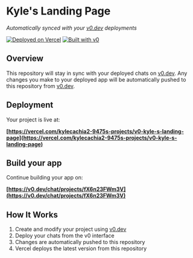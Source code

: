 # Kyle's Landing Page

*Automatically synced with your [v0.dev](https://v0.dev) deployments*

[![Deployed on Vercel](https://img.shields.io/badge/Deployed%20on-Vercel-black?style=for-the-badge&logo=vercel)](https://vercel.com/kylecachia2-9475s-projects/v0-kyle-s-landing-page)
[![Built with v0](https://img.shields.io/badge/Built%20with-v0.dev-black?style=for-the-badge)](https://v0.dev/chat/projects/fX6n23FWm3V)

## Overview

This repository will stay in sync with your deployed chats on [v0.dev](https://v0.dev).
Any changes you make to your deployed app will be automatically pushed to this repository from [v0.dev](https://v0.dev).

## Deployment

Your project is live at:

**[https://vercel.com/kylecachia2-9475s-projects/v0-kyle-s-landing-page](https://vercel.com/kylecachia2-9475s-projects/v0-kyle-s-landing-page)**

## Build your app

Continue building your app on:

**[https://v0.dev/chat/projects/fX6n23FWm3V](https://v0.dev/chat/projects/fX6n23FWm3V)**

## How It Works

1. Create and modify your project using [v0.dev](https://v0.dev)
2. Deploy your chats from the v0 interface
3. Changes are automatically pushed to this repository
4. Vercel deploys the latest version from this repository
